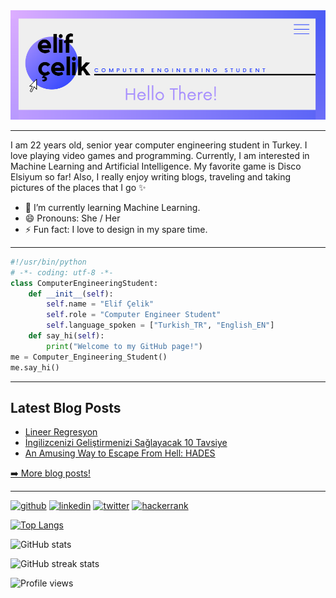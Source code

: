 <div align="center">
<img max-width="1000" src="ElifCelik.PNG"/>
</div>

-------
I am 22 years old, senior year computer engineering student in Turkey. I love playing video games and programming. Currently, I am interested in Machine Learning and Artificial Intelligence. My favorite game is Disco Elsiyum so far! Also, I really enjoy writing blogs, traveling and taking pictures of the places that I go ✨
 
- 🌱 I’m currently learning Machine Learning.
- 😄 Pronouns: She / Her 
- ⚡ Fun fact: I love to design in my spare time.  

-------

```python
#!/usr/bin/python
# -*- coding: utf-8 -*-
class ComputerEngineeringStudent:
    def __init__(self):
        self.name = "Elif Çelik"
        self.role = "Computer Engineer Student"
        self.language_spoken = ["Turkish_TR", "English_EN"]
    def say_hi(self):
        print("Welcome to my GitHub page!")
me = Computer_Engineering_Student()
me.say_hi()
```
-------

<h2>Latest Blog Posts</h2>
  <ul>
     <li><a href=https://elifcelik.medium.com/lineer-regresyon-101-3d02e5bc6b5/>Lineer Regresyon</a></li>
     <li><a href=https://elifcelik.medium.com/i%CC%87ngilizcenizi-geli%C5%9Ftirmenizi-sa%C4%9Flayacak-10-tavsiye-b189d4f762d3/>İngilizcenizi Geliştirmenizi Sağlayacak 10 Tavsiye</a></li>
     <li><a href=https://elifcelik.medium.com/an-amusing-way-to-escape-from-hell-hades-1271c07b580c/>An Amusing Way to Escape From Hell: HADES</a></li>
  </ul>
<p><a href="https://medium.com/@elifcelik">➡️ More blog posts!</a></p>
  </ul>

-------

[<img src='https://cdn.jsdelivr.net/npm/simple-icons@3.0.1/icons/github.svg' alt='github' height='40'>](https://github.com/eelifcelik)  [<img src='https://cdn.jsdelivr.net/npm/simple-icons@3.0.1/icons/linkedin.svg' alt='linkedin' height='40'>](https://www.linkedin.com/in/eelifcelik/)  [<img src='https://cdn.jsdelivr.net/npm/simple-icons@3.0.1/icons/twitter.svg' alt='twitter' height='40'>](https://twitter.com/elificlk)  [<img src='https://cdn.jsdelivr.net/npm/simple-icons@3.0.1/icons/hackerrank.svg' alt='hackerrank' height='40'>](https://www.hackerrank.com/eelifcelik99)  

[![Top Langs](https://github-readme-stats.vercel.app/api/top-langs/?username=eelifcelik)](https://github.com/anuraghazra/github-readme-stats)

![GitHub stats](https://github-readme-stats.vercel.app/api?username=eelifcelik&show_icons=true&count_private=true)  

![GitHub streak stats](https://github-readme-streak-stats.herokuapp.com/?user=eelifcelik)  

![Profile views](https://gpvc.arturio.dev/eelifcelik)  

